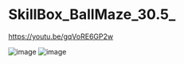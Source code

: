 # SkillBox_BallMaze_30.5_
 https://youtu.be/gqVoRE6GP2w

![image](https://user-images.githubusercontent.com/37297335/224562146-67f41d9d-94d1-4270-8687-1f8fc74ee82f.png)
![image](https://user-images.githubusercontent.com/37297335/224562168-b303f8e7-f539-49b8-9aea-30cb7d223263.png)

